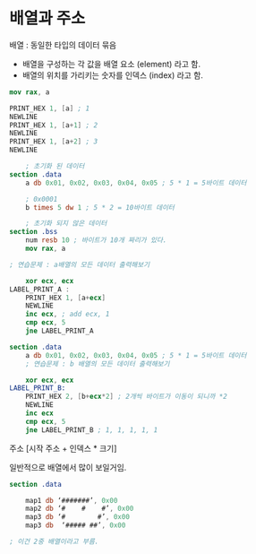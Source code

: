 # 배열과 주소

배열 : 동일한 타입의 데이터 묶음

- 배열을 구성하는 각 값을 배열 요소 (element) 라고 함.
- 배열의 위치를 가리키는 숫자를 인덱스 (index) 라고 함.

```nasm
mov rax, a

PRINT_HEX 1, [a] ; 1
NEWLINE
PRINT_HEX 1, [a+1] ; 2
NEWLINE
PRINT_HEX 1, [a+2] ; 3
NEWLINE

    ; 초기화 된 데이터
section .data
    a db 0x01, 0x02, 0x03, 0x04, 0x05 ; 5 * 1 = 5바이트 데이터

    ; 0x0001
    b times 5 dw 1 ; 5 * 2 = 10바이트 데이터

    ; 초기화 되지 않은 데이터
section .bss
    num resb 10 ; 바이트가 10개 짜리가 있다.
    mov rax, a

; 연습문제 : a배열의 모든 데이터 출력해보기

    xor ecx, ecx
LABEL_PRINT_A :
    PRINT_HEX 1, [a+ecx]
    NEWLINE
    inc ecx, ; add ecx, 1
    cmp ecx, 5
    jne LABEL_PRINT_A

section .data
    a db 0x01, 0x02, 0x03, 0x04, 0x05 ; 5 * 1 = 5바이트 데이터
    ; 연습문제 : b 배열의 모든 데이터 출력해보기

    xor ecx, ecx
LABEL_PRINT_B:
    PRINT_HEX 2, [b+ecx*2] ; 2개씩 바이트가 이동이 되니까 *2
    NEWLINE
    inc ecx
    cmp ecx, 5
    jne LABEL_PRINT_B ; 1, 1, 1, 1, 1
```

주소 [시작 주소 + 인덱스 * 크기]

일반적으로 배열에서 많이 보일거임.

```nasm
section .data

    map1 db ‘#######’, 0x00
    map2 db ‘#    #    #’, 0x00
    map3 db ‘#        #’, 0x00
    map3 db  ‘#####￼##’, 0x00

; 이건 2중 배열이라고 부름.
```